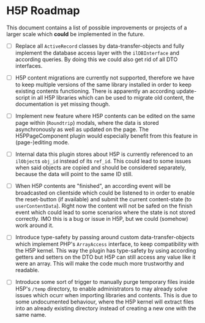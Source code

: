 # H5P Roadmap

This document contains a list of possible improvements or projects of a larger scale which **could** be implemented in
the future.

- [ ] Replace all `ActiveRecord` classes by data-transfer-objects and fully implement the database access layer with
  the `ilDBInterface` and according queries. By doing this we could also get rid of all DTO interfaces.

- [ ] H5P content migrations are currently not supported, therefore we have to keep multiple versions of the same
  library installed in order to keep existing contents functioning. There is apparently an according update-script in
  all H5P libraries which can be used to migrate old content, the documentation is yet missing though.

- [ ] Implement new feature where H5P contents can be edited on the same page within (`Roundtrip`) modals, where the
  data is stored asynchronously as well as updated on the page. The H5PPageComponent plugin would especially benefit
  from this feature in (page-)editing mode.

- [ ] Internal data this plugin stores about H5P is currently referenced to an `ilObject`s `obj_id` instead of
  its `ref_id`. This could lead to some issues when said objects are copied and should be considered separately,
  because the data will point to the same ID still.

- [ ] When H5P contents are "finished", an according event will be broadcasted on clientside which could be listened to
  in order to enable the reset-button (if available) and submit the current content-state (to `userContentData`). Right
  now the content will not be safed on the finish event which could lead to some scenarios where the state is not stored
  correctly. IMO this is a bug or issue in H5P, but we could (somehow) work around it.

- [ ] Introduce type-safety by passing around custom data-transfer-objects which implement PHP's `ArrayAccess`
  interface, to keep compatibility with the H5P kernel. This way the plugin has type-safety by using according getters
  and setters on the DTO but H5P can still access any value like it were an array. This will make the code much more
  trustworthy and readable.

- [ ] Introduce some sort of trigger to manually purge temporary files inside H5P's `/temp` directory, to enable
  administrators to may already solve issues which ocurr when importing libraries and contents. This is due to some
  undocumented behaviour, where the H5P kernel will extract files into an already existing directory instead of creating
  a new one with the same name.

